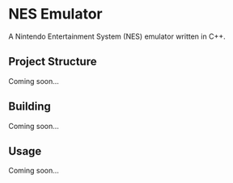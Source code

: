 # NES Emulator

A Nintendo Entertainment System (NES) emulator written in C++.

## Project Structure

Coming soon...

## Building

Coming soon...

## Usage

Coming soon...
